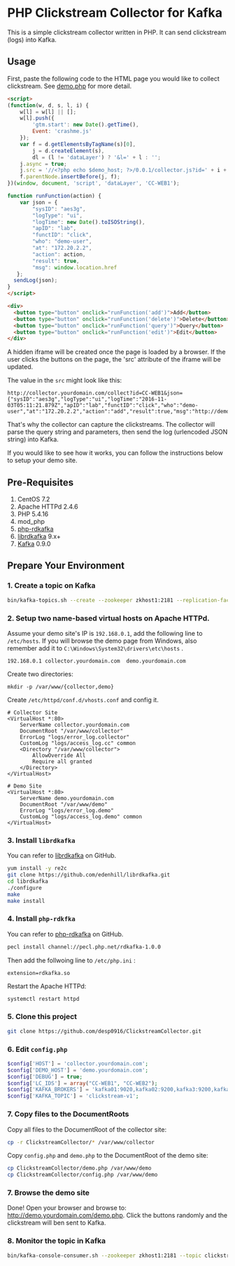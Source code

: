 # PHP Clickstream Collector for Kafka

This is a simple clickstream collector written in PHP. It can send clickstream (logs) into Kafka.

## Usage

First, paste the following code to the HTML page you would like to collect clickstream. See <a href="demo.php">demo.php</a> for more detail.


``` html
<script>
(function(w, d, s, l, i) {
    w[l] = w[l] || [];
    w[l].push({
        'gtm.start': new Date().getTime(),
        Event: 'crashme.js'
    });
    var f = d.getElementsByTagName(s)[0],
        j = d.createElement(s),
        dl = (l != 'dataLayer') ? '&l=' + l : '';
    j.async = true;
    j.src = '//<?php echo $demo_host; ?>/0.0.1/collector.js?id=' + i + dl;
    f.parentNode.insertBefore(j, f);
})(window, document, 'script', 'dataLayer', 'CC-WEB1');

function runFunction(action) {
    var json = {
        "sysID": "aes3g",
        "logType": "ui",
        "logTime": new Date().toISOString(),
        "apID": "lab",
        "functID": "click",
        "who": "demo-user",
        "at": "172.20.2.2",
        "action": action,
        "result": true,
        "msg": window.location.href
   };
  sendLog(json);
}
</script>

<div>
  <button type="button" onclick="runFunction('add')">Add</button>
  <button type="button" onclick="runFunction('delete')">Delete</button>
  <button type="button" onclick="runFunction('query')">Query</button>
  <button type="button" onclick="runFunction('edit')">Edit</button>
</div>

```

A hidden iframe will be created once the page is loaded by a browser. If the user clicks the buttons on the page, the 'src' attribute of the iframe will be updated. 

The value in the `src` might look like this:

```
http://collector.yourdomain.com/collect?id=CC-WEB1&json={"sysID":"aes3g","logType":"ui","logTime":"2016-11-03T05:11:21.879Z","apID":"lab","functID":"click","who":"demo-user","at":"172.20.2.2","action":"add","result":true,"msg":"http://demo.yourdomain.com/","procTime":3000,"dataCnt":447}
```

That's why the collector can capture the clickstreams. The collector will parse the query string and parameters, then send the log (urlencoded JSON string) into Kafka.

If you would like to see how it works, you can follow the instructions below to setup your demo site.

## Pre-Requisites

  1. CentOS 7.2
  1. Apache HTTPd 2.4.6
  2. PHP 5.4.16
  3. mod_php
  4. [php-rdkafka](https://github.com/arnaud-lb/php-rdkafka)
  4. [librdkafka](https://github.com/edenhill/librdkafka) 9.x+
  5. [Kafka](https://kafka.apache.org/) 0.9.0

## Prepare Your Environment 

### 1. Create a topic on Kafka

``` sh
bin/kafka-topics.sh --create --zookeeper zkhost1:2181 --replication-factor 2 --partition 10 --topic clickstream-v1
```

### 2. Setup two name-based virtual hosts on Apache HTTPd.

Assume your demo site's IP is ```192.168.0.1```, add the following line to ```/etc/hosts```. If you will browse the demo page from Windows, also remember add it to ```C:\Windows\System32\drivers\etc\hosts``` .


```
192.168.0.1	collector.yourdomain.com  demo.yourdomain.com
```

Create two directories:

```
mkdir -p /var/www/{collector,demo}
```

Create ```/etc/httpd/conf.d/vhosts.conf``` and config it.

```
# Collector Site
<VirtualHost *:80>
    ServerName collector.yourdomain.com
    DocumentRoot "/var/www/collector"
    ErrorLog "logs/error_log.collector"
    CustomLog "logs/access_log.cc" common
    <Directory "/var/www/collector">
        AllowOverride All
        Require all granted
    </Directory>
</VirtualHost>

# Demo Site
<VirtualHost *:80>
    ServerName demo.yourdomain.com
    DocumentRoot "/var/www/demo"
    ErrorLog "logs/error_log.demo"
    CustomLog "logs/access_log.demo" common
</VirtualHost>
```

### 3. Install ```librdkafka```

You can refer to [librdkafka](https://github.com/edenhill/librdkafka) on GitHub.

``` sh
yum install -y re2c 
git clone https://github.com/edenhill/librdkafka.git
cd librdkafka
./configure
make
make install
```

### 4. Install ```php-rdkfka```

You can refer to [php-rdkafka](https://github.com/arnaud-lb/php-rdkafka) on GitHub.

``` sh
pecl install channel://pecl.php.net/rdkafka-1.0.0
```

Then add the follwoing line to ```/etc/php.ini``` :

```
extension=rdkafka.so
```

Restart the Apache HTTPd:

``` sh
systemctl restart httpd
```

### 5. Clone this project

``` sh
git clone https://github.com/desp0916/ClickstreamCollector.git
```

### 6. Edit ``config.php``

``` php
$config['HOST'] = 'collector.yourdomain.com';
$config['DEMO_HOST'] = 'demo.yourdomain.com';
$config['DEBUG'] = true;
$config['LC_IDS'] = array("CC-WEB1", "CC-WEB2");
$config['KAFKA_BROKERS'] = 'kafka01:9020,kafka02:9200,kafka3:9200,kafka4:9200,kafka5:9200';
$config['KAFKA_TOPIC'] = 'clickstream-v1';
```

### 7. Copy files to the DocumentRoots

Copy all files to the DocumentRoot of the collector site:

``` sh
cp -r ClickstreamCollector/* /var/www/collector
```

Copy ```config.php``` and ```demo.php``` to the DocumentRoot of the demo site:

``` sh
cp ClickstreamCollector/demo.php /var/www/demo
cp ClickstreamCollector/config.php /var/www/demo
```

### 7. Browse the demo site

Done! Open your browser and browse to: <http://demo.yourdomain.com/demo.php>. Click the buttons randomly and the clickstream will ben sent to Kafka.


### 8. Monitor the topic in Kafka

``` sh
bin/kafka-console-consumer.sh --zookeeper zkhost1:2181 --topic clickstream-v1 
```

